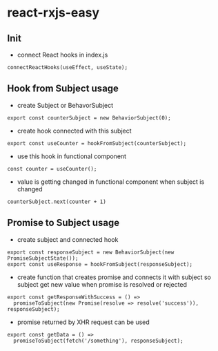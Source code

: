 # react-rxjs-easy

## Init
- connect React hooks in index.js
```
connectReactHooks(useEffect, useState);
```
## Hook from Subject usage
- create Subject or BehavorSubject
```
export const counterSubject = new BehaviorSubject(0);
```
- create hook connected with this subject
```
export const useCounter = hookFromSubject(counterSubject);
```
- use this hook in functional component
```
const counter = useCounter();
```
- value is getting changed in functional component when subject is changed
```
counterSubject.next(counter + 1)
```
## Promise to Subject usage
- create subject and connected hook
```
export const responseSubject = new BehaviorSubject(new PromiseSubjectState());
export const useResponse = hookFromSubject(responseSubject);
```
- create function that creates promise and connects it with subject so subject get new value when promise is resolved or rejected
```
export const getResponseWithSuccess = () =>
  promiseToSubject(new Promise(resolve => resolve('success')), responseSubject);
```
- promise returned by XHR request can be used
```
export const getData = () =>
  promiseToSubject(fetch('/something'), responseSubject);
```
